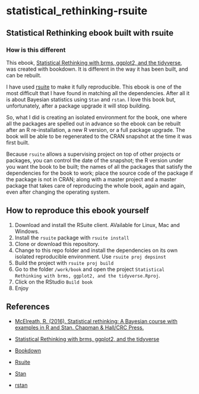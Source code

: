 # statistical_rethinking-rsuite

<!-- badges: start -->
<!-- badges: end -->


## Statistical Rethinking ebook built with rsuite

### How is this different

This ebook, [Statistical Rethinking with brms, ggplot2, and the tidyverse](https://bookdown.org/ajkurz/Statistical_Rethinking_recoded/), was created with bookdown. It is different in the way it has been built, and can be rebuilt. 

I have used [rsuite](https://rsuite.io/) to make it fully reproducible. This ebook is one of the most difficult that I have found in matching all the dependencies. After all it is about Bayesian statistics using `Stan` and `rstan`. I love this book but, unfortunately, after a package upgrade it will stop building.

So, what I did is creating an isolated environment for the book, one where all the packages are spelled out in advance so the ebook can be rebuilt after an R re-installation, a new R version, or a full package upgrade. The book will be able to be regenerated to the CRAN snapshot at the time it was first built.

Because `rsuite` allows a supervising project on top of other projects or packages, you can control the date of the snapshot; the R version under you want the book to be built; the names of all the packages that satisfy the dependencies for the book to work; place the source code of the package if the package is not in CRAN; along with a master project and a master package that takes care of reproducing the whole book, again and again, even after changing the operating system.

## How to reproduce this ebook yourself
1. Download and install the RSuite client. AVailable for Linux, Mac and Windows.
2. Install the `rsuite` package with `rsuite install`
3. Clone or download this repository.
4. Change to this repo folder and install the dependencies on its own isolated reproducible environment. Use `rsuite proj depsinst`
5. Build the project with `rsuite proj build`
6. Go to the folder `/work/book` and open the project `Statistical Rethinking with brms, ggplot2, and the tidyverse.Rproj`.
7. Click on the RStudio `Build book`
8. Enjoy


## References

* [McElreath, R. (2016). Statistical rethinking: A Bayesian course with examples in R and Stan. Chapman & Hall/CRC Press.](https://xcelab.net/rm/statistical-rethinking/)

* [Statistical Rethinking with brms, ggplot2, and the tidyverse](https://bookdown.org/ajkurz/Statistical_Rethinking_recoded/)

* [Bookdown](https://bookdown.org/)

* [Rsuite](https://rsuite.io/)

* [Stan](https://mc-stan.org/)

* [rstan](https://github.com/stan-dev/rstan)


